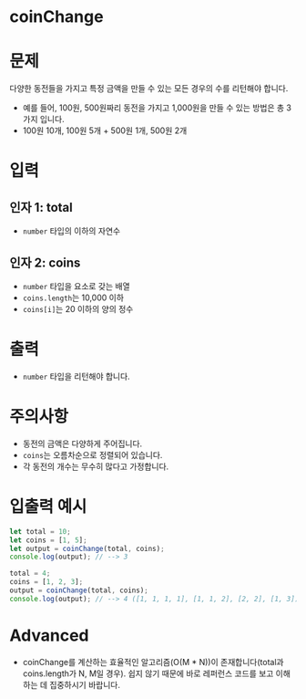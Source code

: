 # coinChange
# 문제
다양한 동전들을 가지고 특정 금액을 만들 수 있는 모든 경우의 수를 리턴해야 합니다.

- 예를 들어, 100원, 500원짜리 동전을 가지고 1,000원을 만들 수 있는 방법은 총 3가지 입니다.
- 100원 10개, 100원 5개 + 500원 1개, 500원 2개

# 입력
## 인자 1: total
- `number` 타입의 이하의 자연수

## 인자 2: coins
- `number` 타입을 요소로 갖는 배열
- `coins.length`는 10,000 이하
- `coins[i]`는 20 이하의 양의 정수

# 출력
- `number` 타입을 리턴해야 합니다.

# 주의사항
- 동전의 금액은 다양하게 주어집니다.
- `coins`는 오름차순으로 정렬되어 있습니다.
- 각 동전의 개수는 무수히 많다고 가정합니다.

# 입출력 예시
```javascript
let total = 10;
let coins = [1, 5];
let output = coinChange(total, coins);
console.log(output); // --> 3

total = 4;
coins = [1, 2, 3];
output = coinChange(total, coins);
console.log(output); // --> 4 ([1, 1, 1, 1], [1, 1, 2], [2, 2], [1, 3])
```

# Advanced
- coinChange를 계산하는 효율적인 알고리즘(O(M * N))이 존재합니다(total과 coins.length가 N, M일 경우). 쉽지 않기 때문에 바로 레퍼런스 코드를 보고 이해하는 데 집중하시기 바랍니다.